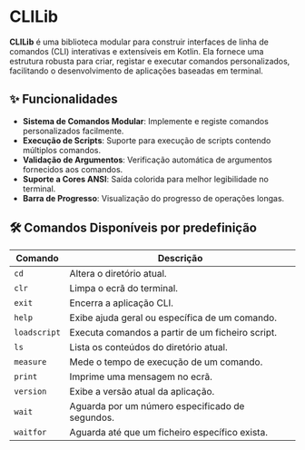 # CLILib

**CLILib** é uma biblioteca modular para construir interfaces de linha de comandos (CLI) interativas e extensíveis em Kotlin. Ela fornece uma estrutura robusta para criar, registar e executar comandos personalizados, facilitando o desenvolvimento de aplicações baseadas em terminal.

## ✨ Funcionalidades

- **Sistema de Comandos Modular**: Implemente e registe comandos personalizados facilmente.
- **Execução de Scripts**: Suporte para execução de scripts contendo múltiplos comandos.
- **Validação de Argumentos**: Verificação automática de argumentos fornecidos aos comandos.
- **Suporte a Cores ANSI**: Saída colorida para melhor legibilidade no terminal.
- **Barra de Progresso**: Visualização do progresso de operações longas.

## 🛠️ Comandos Disponíveis por predefinição

| Comando       | Descrição                                         |
|---------------|---------------------------------------------------|
| `cd`          | Altera o diretório atual.                         |
| `clr`         | Limpa o ecrã do terminal.                         |
| `exit`        | Encerra a aplicação CLI.                          |
| `help`        | Exibe ajuda geral ou específica de um comando.    |
| `loadscript`  | Executa comandos a partir de um ficheiro script.  |
| `ls`          | Lista os conteúdos do diretório atual.            |
| `measure`     | Mede o tempo de execução de um comando.           |
| `print`       | Imprime uma mensagem no ecrã.                     |
| `version`     | Exibe a versão atual da aplicação.                |
| `wait`        | Aguarda por um número especificado de segundos.   |
| `waitfor`     | Aguarda até que um ficheiro específico exista.    |

